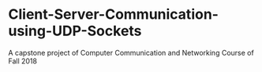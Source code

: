 # Client-Server-Communication-using-UDP-Sockets
A capstone project of Computer Communication and Networking Course of Fall 2018
